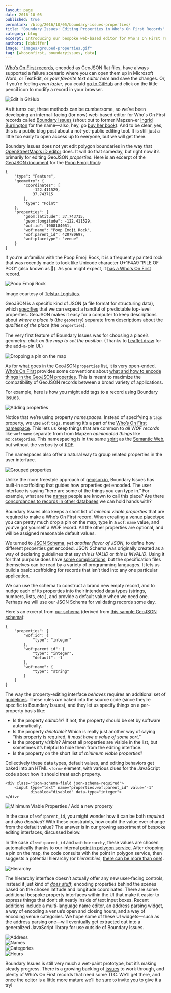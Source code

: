 ```yaml
---
layout: page
date: 2016-10-05
published: true
permalink: /blog/2016/10/05/boundary-issues-properties/
title: "Boundary Issues: Editing Properties in Who's On First Records"
category: blog
excerpt: Introducing our bespoke web-based editor for Who's On First records—helping GeoJSON help you.
authors: [dphiffer]
image: "images/grouped-properties.gif"
tag: [whosonfirst, boundaryissues, data]
---
```




[Who’s On First records](https://whosonfirst.mapzen.com/), encoded as GeoJSON flat files, have always supported a failure scenario where you can open them up in Microsoft Word, or TextEdit, or *your favorite text editor here* and save the changes. Or, if you’re feeling *even lazier*, you could [go to GitHub](https://github.com/whosonfirst-data/whosonfirst-data) and click on the little pencil icon to modify a record in your browser.

![Edit in GitHub](images/edit-button.gif)

As it turns out, these methods can be cumbersome, so we’ve been developing an internal-facing (for now) web-based editor for Who's On First records called [Boundary Issues](https://github.com/whosonfirst/whosonfirst-www-boundaryissues/) (shout out to former Mapzen-er [Ingrid Burrington](https://twitter.com/lifewinning) for the name—also, hey, go [buy her book](http://www.mhpbooks.com/books/networks-of-new-york/)). And to be clear, yes, this is a public blog post about a not-yet-public editing tool. It is still just a little too early to open access up to everyone, but we will get there.

Boundary Issues does not yet edit polygon boundaries in the way that [OpenStreetMap's iD editor](http://www.openstreetmap.org/edit?editor=id) does. It will do that someday, but right now it’s primarily for editing GeoJSON _properties_. Here is an excerpt of the [GeoJSON document](https://whosonfirst.mapzen.com/data/100/818/405/1/1008184051.geojson) for the [Poop Emoji Rock](https://bernalwood.com/2016/08/29/bernal-rock-transformed-into-beloved-poop-emoji/):

	{
		"type": "Feature",
		"geometry": {
			"coordinates": [
				-122.411529,
				37.743715
			],
			"type": "Point"
		},
		"properties": {
			"geom:latitude": 37.743715,
			"geom:longitude": -122.411529,
			"wof:id": 1008184051,
			"wof:name": "Poop Emoji Rock",
			"wof:parent_id": 420780697,
			"wof:placetype": "venue"
		}
	}

If you’re unfamiliar with the Poop Emoji Rock, it is a frequently painted rock that was recently made to look like Unicode character U+1F4A9 “PILE OF POO” (also known as 💩). As you might expect, it [has a Who's On First record](https://twitter.com/alloftheplaces/status/770793279969374208).

![Poop Emoji Rock](images/poop-emoji-rock.jpg)

<p class="caption">Image courtesy of <a href="https://bernalwood.com/2016/08/29/bernal-rock-transformed-into-beloved-poop-emoji/">Telstar Logistics</a>.</p>

GeoJSON is a specific kind of JSON (a file format for structuring data), which [specifies](https://tools.ietf.org/html/rfc7946) that we can expect a handful of predictable top-level properties. GeoJSON makes it easy for a computer to keep descriptions about *where a place is* (the `geometry`) separate from descriptions about the *qualities of the place* (the `properties`).

The very first feature of Boundary Issues was for choosing a place’s geometry: _click on the map to set the position._ (Thanks to [Leaflet.draw](https://github.com/Leaflet/Leaflet.draw) for the add-a-pin UI.)

![Dropping a pin on the map](images/drop-pin.gif)

As for what goes in the GeoJSON `properties` list, it is very open-ended. [Who’s On First](https://mapzen.com/blog/who-s-on-first/) provides some conventions about [what and how to encode things in the GeoJSON properties](https://github.com/whosonfirst/whosonfirst-properties). This is meant to maximize the compatibility of GeoJSON records between a broad variety of applications.

For example, here is how you might add tags to a record using Boundary Issues.

![Adding properties](images/add-properties.gif)

Notice that we’re using property _namespaces_. Instead of specifying a `tags` property, we use `wof:tags`, meaning it’s a part of the [Who’s On First namespace](https://github.com/whosonfirst/whosonfirst-properties/blob/master/properties/wof.md). This lets us keep things that are common to _all WOF records_ like `wof:name` separate from from Mapzen _opinionated things_ like `mz:categories`. This namespacing is in the same [spirit](https://en.wikipedia.org/wiki/Triplestore) as the [Semantic Web](https://en.wikipedia.org/wiki/Semantic_Web), but without the verbosity of [RDF](https://en.wikipedia.org/wiki/Resource_Description_Framework#Examples).

The namespaces also offer a natural way to group related properties in the user interface.

![Grouped properties](images/grouped-properties.gif)

Unlike the more freestyle approach of [geojson.io](http://geojson.io/),  Boundary Issues has built-in scaffolding that guides how properties get encoded. The user interface is saying “here are some of the things you can type in.” For example, what are the [names](https://github.com/whosonfirst/whosonfirst-names) people are known to call this place? Are there [concordances to records in other databases](https://github.com/whosonfirst/whosonfirst-properties/blob/master/properties/wof.md#concordances) we can hold hands with?

Boundary Issues also keeps a short list of _minimal viable properties_ that are required to make a Who’s On First record. When creating a [venue placetype](https://github.com/whosonfirst/whosonfirst-placetypes/blob/master/placetypes/venue.json) you can pretty much drop a pin on the map, type in a `wof:name` value, and you’ve got yourself a WOF record. All the other properties are optional, and will be assigned reasonable default values.

We turned to [JSON Schema](http://json-schema.org/), _yet another flavor of JSON_, to define how different properties get encoded. JSON Schema was originally created as a way of declaring guidelines that say _this is VALID_ or _this is INVALID_. Using it for that purpose does have [some complications](https://www.tbray.org/ongoing/When/201x/2016/04/30/JSON-Schema-funnies), but the specification files themselves can be read by a variety of programming languages. It lets us build a basic scaffolding for records that isn’t tied into any one particular application.

We can use the schema to construct a brand new empty record, and to nudge each of its properties into their intended data types (strings, numbers, lists, etc.), and provide a default value when we need one. Perhaps we will use our JSON Schema for validating records some day.

Here's an excerpt from [our schema](https://github.com/whosonfirst/whosonfirst-json-schema/blob/master/schema/whosonfirst.schema) (derived from [this sample GeoJSON schema](https://github.com/fge/sample-json-schemas/blob/master/geojson/geojson.json)):

	{
		"properties": {
			"wof:id": {
				"type": "integer"
			},
			"wof:parent_id": {
				"type": "integer",
				"default": -1
			},
			"wof:name": {
				"type": "string"
			}
		}
	}

The way the property-editing interface _behaves_ requires an additional set of [guidelines](https://github.com/whosonfirst/whosonfirst-www-boundaryissues/blob/master/www/include/lib_wof_render.php#L44-L133). These rules _are_ baked into the source code (since they’re specific to Boundary Issues), and they let us specify things on a per-property basis like:

- Is the property _editable_? If not, the property should be set by software automatically.
- Is the property _deletable_? Which is really just another way of saying “this property is required, _it must have a value of some sort_.”
- Is the property _visible_? Almost all properties are visible in the list, but sometimes it’s helpful to hide them from the editing interface.
- Is the property on the short list of _minimum viable properties_?

Collectively these data types, default values, and editing behaviors get baked into an HTML `<form>` element, with various clues for the JavaScript code about how it should treat each property.

	<div class="json-schema-field json-schema-required">
		<input type="text" name="properties.wof:parent_id" value="-1"
		       disabled="disabled" data-type="integer">
	</div>

![Minimum Viable Properties / Add a new property](images/minimum-viable.png)

In the case of `wof:parent_id`, you might wonder how it can be both _required_ and also _disabled_? With these constraints, how could the value ever change from the default value? The answer is in our growing assortment of bespoke editing interfaces, discussed below.


In the case of `wof:parent_id` and `wof:hierarchy`, these values are chosen automatically thanks to our internal [point in polygon service](https://github.com/whosonfirst/go-whosonfirst-pip). After dropping a pin on the map, the code consults with the point in polygon service, then suggests a potential hierarchy (or _hierarchies_, [there can be more than one](https://github.com/whosonfirst/whosonfirst-placetypes#hierarchies)).

![Hierarchy](images/hierarchy.png)

The hierarchy interface doesn’t actually offer any new user-facing controls, instead it just kind of [_does stuff_](http://lifewinning.com/tag/magic/), encoding properties behind the scenes based on the chosen latitude and longitude coordinates. There are some additional bespoke property interfaces within the UI that make it easier to express things that don’t sit neatly inside of text input boxes. Recent additions include a multi-language name editor, an address parsing widget, a way of encoding a venue’s open and closing hours, and a way of encoding venue categories. We hope some of these UI widgets—such as the address parsing one—will eventually get extracted out into a generalized JavaScript library for use outside of Boundary Issues.

<div class="row">
	<div class="col-sm-6"><img src="images/libpostal_bi_address.gif" alt="Address"></div>
	<div class="col-sm-6"><img src="images/names.gif" alt="Names"></div>
</div>
<div class="row">
	<div class="col-sm-6"><img src="images/category.gif" alt="Categories"></div>
	<div class="col-sm-6"><img src="images/hours.gif" alt="Hours"></div>
</div>

Boundary Issues is still very much a wet-paint prototype, but it’s making steady progress. There is a growing backlog of [issues](https://github.com/whosonfirst/whosonfirst-www-boundaryissues/issues) to work through, and plenty of Who’s On First records that need some TLC. We'll get there, and once the editor is a little more mature we'll be sure to invite you to give it a try!
